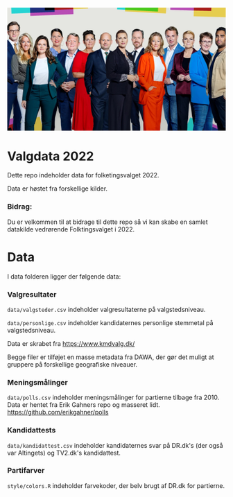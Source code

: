 ![](images/partiledere.jpg)

# Valgdata 2022

Dette repo indeholder data for folketingsvalget 2022.

Data er høstet fra forskellige kilder.

### Bidrag:

Du er velkommen til at bidrage til dette repo så vi kan skabe en samlet datakilde vedrørende Folktingsvalget i 2022.

# Data

I data folderen ligger der følgende data:

### Valgresultater

`data/valgsteder.csv` indeholder valgresultaterne på valgstedsniveau.

`data/personlige.csv` indeholder kandidaternes personlige stemmetal på valgstedsniveau.

Data er skrabet fra <https://www.kmdvalg.dk/>

Begge filer er tilføjet en masse metadata fra DAWA, der gør det muligt at gruppere på forskellige geografiske niveauer.

### Meningsmålinger

`data/polls.csv` indeholder meningsmålinger for partierne tilbage fra 2010. Data er hentet fra Erik Gahners repo og masseret lidt. <https://github.com/erikgahner/polls>

### Kandidattests

`data/kandidattest.csv` indeholder kandidaternes svar på DR.dk's (der også var Altingets) og TV2.dk's kandidattest.

### Partifarver

`style/colors.R` indeholder farvekoder, der belv brugt af DR.dk for partierne.
